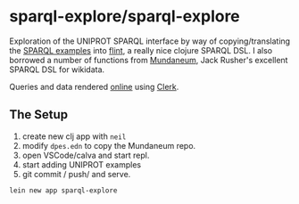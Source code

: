 # sparql-explore/sparql-explore

Exploration of the UNIPROT SPARQL interface by way
of copying/translating the [SPARQL examples](https://sparql.uniprot.org/.well-known/sparql-examples/)
into [flint](https://github.com/yetanalytics/flint),  a really nice clojure SPARQL DSL. I 
also borrowed a number of functions from [Mundaneum](https://github.com/jackrusher/mundaneum), Jack Rusher's 
excellent SPARQL DSL for wikidata. 

Queries and data rendered [online](https://zachcp.github.io/sparql-explore/#/notebooks/explore.clj) using [Clerk](https://github.com/nextjournal/clerk). 
 

## The Setup

1. create new clj app with `neil`
2. modify `dpes.edn` to copy the Mundaneum repo.
3. open VSCode/calva and start repl.
4. start adding UNIPROT examples
5. git commit / push/ and serve.

```sh
lein new app sparql-explore
```
